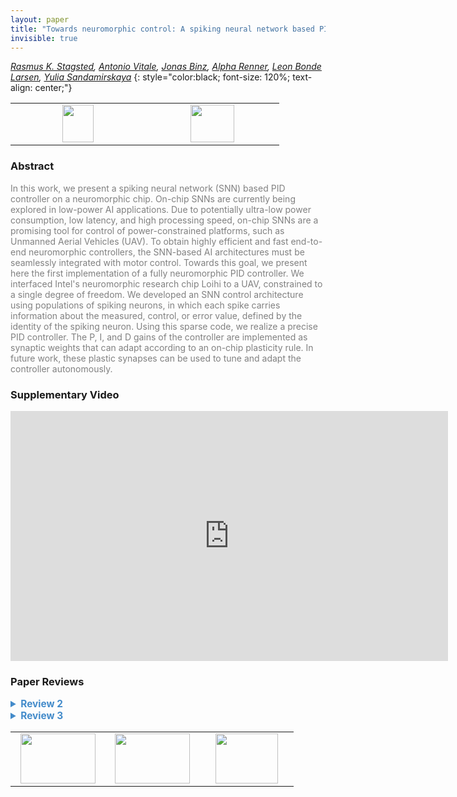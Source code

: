 ```yaml
---
layout: paper
title: "Towards neuromorphic control: A spiking neural network based PID controller for UAV"
invisible: true
---
```

*[Rasmus K. Stagsted](https://portal.findresearcher.sdu.dk/en/persons/rk), [Antonio Vitale](https://www.linkedin.com/in/antonio-vitale-808338157/?originalSubdomain=ch), [Jonas Binz](http://), [Alpha Renner](https://services.ini.uzh.ch/admin/modules/uzh/person.php?id=44962&back=../uzh/people), [Leon Bonde Larsen](https://portal.findresearcher.sdu.dk/en/persons/lelar), [Yulia Sandamirskaya](http://www.sandamirskaya.eu)*
{: style="color:black; font-size: 120%; text-align: center;"}

<table width="20%"> <tr>
<td style="width: 20%; text-align: center;"><a href="http://www.roboticsproceedings.org/rss16/p074.pdf"><img src="{{ site.baseurl }}/images/paper_link.png"
width = "50"  height = "60"/> </a> </td>

<td style="width: 20%; text-align: center;"><a href="nan"><img src="{{ site.baseurl }}/images/pheedloop_link.png"
width = "70"  height = "60"/> </a> </td>

</tr></table>

### Abstract
<html><p style="color:gray; font-size: 100%; text-align: justified;">
In this work, we present a spiking neural network (SNN) based PID controller on a neuromorphic chip. On-chip SNNs are currently being explored in low-power AI applications. Due to potentially ultra-low power consumption, low latency, and high processing speed, on-chip SNNs are a promising tool for control of power-constrained platforms, such as Unmanned Aerial Vehicles (UAV). To obtain highly efficient and fast end-to-end neuromorphic controllers, the SNN-based AI architectures must be seamlessly integrated with motor control. Towards this goal, we present here the first implementation of a fully neuromorphic PID controller. We interfaced Intel's neuromorphic research chip Loihi to a UAV, constrained to a single degree of freedom. We developed an SNN control architecture using populations of spiking neurons, in which each spike carries information about the measured, control, or error value, defined by the identity of the spiking neuron. Using this sparse code, we realize a precise PID controller. The P, I, and D gains of the controller are implemented as synaptic weights that can adapt according to an on-chip plasticity rule. In future work, these plastic synapses can be used to tune and adapt the controller autonomously. 
</p></html>

### Supplementary Video
<iframe width="700" height="400" src="https://www.youtube.com/embed/lnGQqz7MM8w " frameborder="0" allow="accelerometer; autoplay; encrypted-media; gyroscope; picture-in-picture" allowfullscreen></iframe>

### Paper Reviews
<details><summary style="font-size:110%; color:#438BCA; cursor: pointer;"><b> Review 2</b></summary>
<p style="color:gray; font-size: 100%; text-align: justified; white-space: pre-line">
The authors present a SNN architecture for direct control of two robotic systems, one of which requires nested PID loops, and evaluate control performance relative to a cpu representation as a step response.

The paper is well written and explained. From my perspective I think the main thing that can be improved is the interrogation of the control performance, and a broader set of tests and results, the presented data are quite limited. It would be helpful to see the performance of the controller on the same system with different control contexts, e.g. replacing imu sensing with external markers for higher sensor fidelity, increasing decreasing timestep sizes, or changing the size of the neuron arrays, so that the effects of the implementation on performance can be more clearly seen/investigated.

Some other comments:

'Mapping between motor velocity and torque' - this should be detailed.

The PID gains of both systems were tuned by hand - I think a little more detail is needed to have a stronger basis for comparison, and to know to what extent the chosen gains favour one controller's performance over another. To me the CPU PID seems oddly poor performing.

What sensitivity is there to the quality of the sensor data? How does the system function with ground truth input, or with simulated input?

Pushbot - 'directly translated into motor commands' A little more detail would be better.

It would be helpful to have overshoot stated as a % of the step.

I would also show a recommend a showing a single step response which allows a longer settling time, so we can see what a little better what happens with constant input? The exemplary graphs change their input a little to quickly to see the full response.

The paper reads well, but there are a couple typos:
Raspberri - typo
programm - typo

I enjoyed the reading the paper, and the topic is a fascinating frontier in robotics. I look forward to seeing more of the author's work.
</p> </details>

<details><summary style="font-size:110%; color:#438BCA; cursor: pointer;"><b> Review 3</b></summary>
<p style="color:gray; font-size: 100%; text-align: justified; white-space: pre-line">
This paper presents an attempt to implement a  PID controller fully in a Spiking Neural Network (SNN) on Intel’s neuromorphic research chip Loihi. The SNN was tested on two robotic platforms; on a mobile robot platform and a 1-DOF UAV platform. Idea of implementing SNN on neuromorphic chip is certainly interesting and it is an important research question to attempt. Design and realization of the SNN on the nueromohlic chip has been presented well in detail and certainly has some merits. However, publication of the present experiments and results seems premature. 

Major comments:

1. I understand the importance of on-chip SNN approaches for applications such as UAVs due to potentially ultra low power consumption, low latency, and high processing speed. However, conventional PID based approaches are also effective, easy to implement and widely use in such applications. What are the specific merits of this on-chip SNN approach against the conventional PID on a chip? I think such comparison has not been clearly presented in the manuscript. 

2. Based on the comparison results as summarized in Table III and the results from Fig. 7 and 8, it is obvious that the conventional PID approach is giving better results (eg. based on overshoot, oscillations, steady-state-error) than the proposed method. 

3. In my opinion, the implementation of the proposed method on a "Pushbot" seems to be not matching relevant to title of the paper. The authors could have found a way to test a single PID on the UAV platform rather than on a Pushbot. 

4. In the case of Pushbot, the authors claimed that "both controllers work well despite the delay in the system". I do not think this claim is justifiable based on the results presented in Table I and II.

5. I do not clearly understand how did the authors train the SNNs during experiments. No information has been given in the manuscript on training and cross-validation of SNNs.   

6. The authors have mentioned about two nested PID controllers (inner and outer PIDs) related to the 1-DOF UAV platform. The inner PID computes the torque. However, no results have been presented to show the behavior of the torque output or how it affects the overall system.    

7. I wonder what information we can acquire as readers from the Fig.1. Even though, a 3D model of the set-up has been presented (top panel), it has not been referred anywhere in the manuscript. Just presenting a photo of the system/experiment set-up without details (eg. naming the important components, connections etc) is not adequate. 

8. No evidence for generalization is offered. Multiple trials/experiments could have done with different motion profiles (i.e: instead of only using step inputs as in Fig. 7 and 8) to generalize the results and conclusions. 

Comments on the video submission:

Though the video submission is clear, it is not that informative. Information such as PID gains, other set-up variables, assumptions in this perticular trial should be presented. 
</p> </details>

<table width="100%"><tr><td style="width: 30%; text-align: center;"><a href="{{ site.baseurl }}/program/papers/73"> <img src="{{ site.baseurl }}/images/previous_icon.png" width = "120"  height = "80"/> </a> </td>

<td style="width: 30%; text-align: center;"><a href="{{ site.baseurl }}/program/papers"> <img src="{{ site.baseurl }}/images/overview_icon.png" width = "120"  height = "80"/> </a> </td> 

<td style="width: 30%; text-align: center;"><a href="{{ site.baseurl }}/program/papers/75"> <img src="{{ site.baseurl }}/images/next_icon.png" width = "100"  height = "80"/> </a> </td> 

</tr></table>

